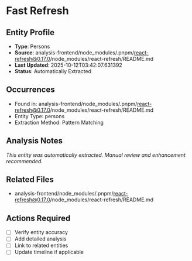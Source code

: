 # Fast Refresh

## Entity Profile
- **Type**: Persons
- **Source**: analysis-frontend/node_modules/.pnpm/react-refresh@0.17.0/node_modules/react-refresh/README.md
- **Last Updated**: 2025-10-12T03:42:07.631392
- **Status**: Automatically Extracted

## Occurrences
- Found in: analysis-frontend/node_modules/.pnpm/react-refresh@0.17.0/node_modules/react-refresh/README.md
- Entity Type: persons
- Extraction Method: Pattern Matching

## Analysis Notes
*This entity was automatically extracted. Manual review and enhancement recommended.*

## Related Files
- analysis-frontend/node_modules/.pnpm/react-refresh@0.17.0/node_modules/react-refresh/README.md

## Actions Required
- [ ] Verify entity accuracy
- [ ] Add detailed analysis
- [ ] Link to related entities
- [ ] Update timeline if applicable
